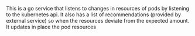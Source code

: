 This is a go service that listens to changes in resources of pods by listening to the kubernetes api. 
It also has a list of recommendations (provided by external service) so when the resources deviate from the expected amount. It updates in place the pod resources
